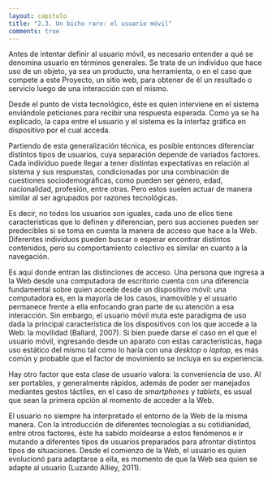 ```yaml
---
layout: capitulo
title: "2.3. Un bicho raro: el usuario móvil"
comments: true
---
```

Antes de intentar definir al usuario móvil, es necesario entender a qué se denomina usuario en términos generales. Se trata de un individuo que hace uso de un objeto, ya sea un producto, una herramienta, o en el caso que compete a este Proyecto, un sitio web, para obtener de él un resultado o servicio luego de una interacción con el mismo.

Desde el punto de vista tecnológico, éste es quien interviene en el sistema enviándole peticiones para recibir una respuesta esperada. Como ya se ha explicado, la capa entre el usuario y el sistema es la interfaz gráfica en dispositivo por el cual acceda.

Partiendo de esta generalización técnica, es posible entonces diferenciar distintos tipos de usuarios, cuya separación depende de variados factores. Cada individuo puede llegar a tener distintas expectativas en relación al sistema y sus respuestas, condicionadas por una combinación de cuestiones sociodemográficas, como pueden ser género, edad, nacionalidad, profesión, entre otras. Pero estos suelen actuar de manera similar al ser agrupados por razones tecnológicas.

Es decir, no todos los usuarios son iguales, cada uno de ellos tiene características que lo definen y diferencian, pero sus acciones pueden ser predecibles si se toma en cuenta la manera de acceso que hace a la Web. Diferentes individuos pueden buscar o esperar encontrar distintos contenidos, pero su comportamiento colectivo es similar en cuanto a la navegación.

Es aquí donde entran las distinciones de acceso. Una persona que ingresa a la Web desde una computadora de escritorio cuenta con una diferencia fundamental sobre quien accede desde un dispositivo móvil: una computadora es, en la mayoría de los casos, inamovible y el usuario permanece frente a ella enfocando gran parte de su atención a esa interacción. Sin embargo, el usuario móvil muta este paradigma de uso dada la principal característica de los dispositivos con los que accede a la Web: la movilidad (Ballard, 2007). Si bien puede darse el caso en el que el usuario móvil, ingresando desde un aparato con estas características, haga uso estático del mismo tal como lo haría con una _desktop_ o _laptop_, es más común y probable que el factor de movimiento se incluya en su experiencia.

Hay otro factor que esta clase de usuario valora: la conveniencia de uso. Al ser portables, y generalmente rápidos, además de poder ser manejados mediantes gestos táctiles, en el caso de _smartphones_ y _tablets_, es usual que sean la primera opción al momento de acceder a la Web.

El usuario no siempre ha interpretado el entorno de la Web de la misma manera. Con la introducción de diferentes tecnologías a su cotidianidad, entre otros factores, éste ha sabido moldearse a estos fenómenos e ir mutando a diferentes tipos de usuarios preparados para afrontar distintos tipos de situaciones. Desde el comienzo de la Web, el usuario es quien evolucionó para adaptarse a ella, es momento de que la Web sea quien se adapte al usuario (Luzardo Alliey, 2011).
